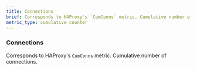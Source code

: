 ```yaml
---
title: Connections
brief: Corresponds to HAProxy's `CumConns` metric. Cumulative number of connections.
metric_type: cumulative counter
---
```

### Connections

Corresponds to HAProxy's `CumConns` metric. Cumulative number of connections.
